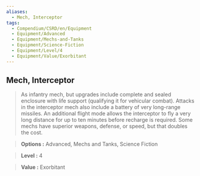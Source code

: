 ```yaml
---
aliases:
  - Mech, Interceptor
tags:
  - Compendium/CSRD/en/Equipment
  - Equipment/Advanced
  - Equipment/Mechs-and-Tanks
  - Equipment/Science-Fiction
  - Equipment/Level/4
  - Equipment/Value/Exorbitant
---
```

    
      
## Mech, Interceptor      
      
>As infantry mech, but upgrades include complete and sealed enclosure with life support (qualifying it for vehicular combat). Attacks in the interceptor mech also include a battery of very long-range missiles. An additional flight mode allows the interceptor to fly a very long distance for up to ten minutes before recharge is required. Some mechs have superior weapons, defense, or speed, but that doubles the cost.      
> **Options :** Advanced, Mechs and Tanks, Science Fiction      
> **Level :** 4      
> **Value :** Exorbitant